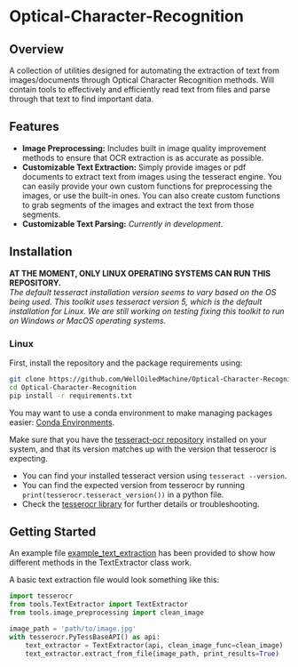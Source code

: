 # Optical-Character-Recognition

## Overview
A collection of utilities designed for automating the extraction of text from images/documents through Optical Character Recognition methods.
Will contain tools to effectively and efficiently read text from files and parse through that text to find important data.

## Features
- **Image Preprocessing:** Includes built in image quality improvement methods to ensure that OCR extraction is as accurate as possible.
- **Customizable Text Extraction:** Simply provide images or pdf documents to extract text from images using the tesseract engine. You can easily provide your own custom functions for preprocessing the images, or use the built-in ones. You can also create custom functions to grab segments of the images and extract the text from those segments.
- **Customizable Text Parsing:** *Currently in development*. 

## Installation
**AT THE MOMENT, ONLY LINUX OPERATING SYSTEMS CAN RUN THIS REPOSITORY.**  
*The default tesseract installation version seems to vary based on the OS being used. This toolkit uses tesseract version 5, which is the default installation for Linux. We are still working on testing fixing this toolkit to run on Windows or MacOS operating systems.*

### Linux
First, install the repository and the package requirements using:
```bash
git clone https://github.com/WellOiledMachine/Optical-Character-Recognition.git
cd Optical-Character-Recognition
pip install -r requirements.txt
```
You may want to use a conda environment to make managing packages easier: [Conda Environments](https://conda.io/projects/conda/en/latest/user-guide/tasks/manage-environments.html).

Make sure that you have the [tesseract-ocr repository](https://tesseract-ocr.github.io/tessdoc/Installation.html) installed on your system, and that its version matches up with the version that tesserocr is expecting.
 - You can find your installed tesseract version using `tesseract --version`.  
 - You can find the expected version from tesserocr by running `print(tesserocr.tesseract_version())` in a python file.  
 - Check the [tesserocr library](https://github.com/sirfz/tesserocr) for further details or troubleshooting.

## Getting Started
An example file [example_text_extraction](example_text_extraction.py) has been provided to show how different methods in the TextExtractor class work.

A basic text extraction file would look something like this:
```py
import tesserocr
from tools.TextExtractor import TextExtractor
from tools.image_preprocessing import clean_image

image_path = 'path/to/image.jpg'
with tesserocr.PyTessBaseAPI() as api:
    text_extractor = TextExtractor(api, clean_image_func=clean_image)
    text_extractor.extract_from_file(image_path, print_results=True)
```

